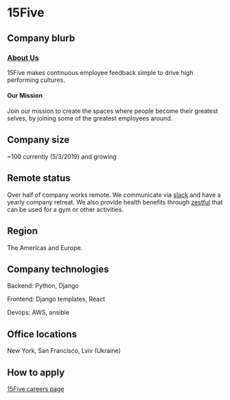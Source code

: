 # 15Five

## Company blurb

### [About Us](https://www.15five.com/company)

15Five makes continuous employee feedback simple to drive high performing cultures.

#### Our Mission

Join our mission to create the spaces where people become their greatest selves, by joining some of the greatest employees around.

## Company size

~100 currently (5/3/2019) and growing

## Remote status

Over half of company works remote. We communicate via [slack](https://www.slack.com) and have a yearly company retreat. We also provide health benefits through [zestful](https://zestful.com) that can be used for a gym or other activities.

## Region

The Americas and Europe.

## Company technologies

Backend: Python, Django

Frontend: Django templates, React

Devops: AWS, ansible

## Office locations

New York, San Francisco, Lviv (Ukraine)

## How to apply

[15Five careers page](https://www.15five.com/careers/)
